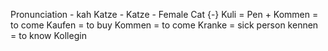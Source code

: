 Pronunciation - kah
Katze - Katze - Female Cat {-}
Kuli = Pen +
Kommen = to come
Kaufen = to buy
Kommen = to come
Kranke = sick person
kennen = to know
Kollegin
